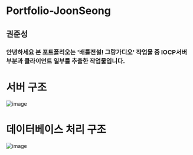 # Portfolio-JoonSeong

## 권준성

### 안녕하세요 본 포트폴리오는 '배틀전설! 그랑가디오' 작업물 중 IOCP서버부분과 클라이언트 일부를 추출한 작업물입니다.

 # **서버 구조**
![image](https://user-images.githubusercontent.com/70801500/163454567-707c93b2-f192-4f54-8f7c-2c50a4c48dea.png)

# **데이터베이스 처리 구조**
![image](https://user-images.githubusercontent.com/70801500/163455204-bac4a57d-6d8d-427a-88f3-4c69dae1080e.png)

